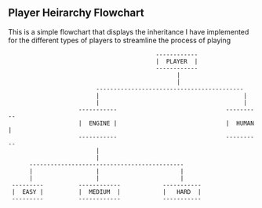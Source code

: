 ## Player Heirarchy Flowchart

This is a simple flowchart that displays the inheritance I have implemented for the different types of players to streamline the process of playing

                                              ------------
                                              |  PLAYER  |
                                              ------------
                                                    |
                                                    |
                             ------------------------------------------
                             |                                         |
                             |                                         |
                        -----------                               ----------
                        |  ENGINE |                               |  HUMAN |
                        -----------                               ----------
                             |
                             |
          --------------------------------------------
          |                  |                       |
          |                  |                       |
     ---------          ------------            -----------
     |  EASY |          |  MEDIUM  |            |   HARD  |
     ---------          ------------            -----------

